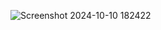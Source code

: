 ![Screenshot 2024-10-10 182422](https://github.com/user-attachments/assets/5a072735-ef11-4301-a0eb-a1f6cafc4bd8)
